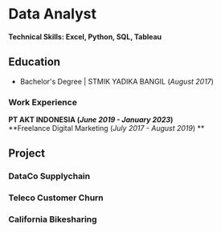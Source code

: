 # Data Analyst

#### Technical Skills: Excel, Python, SQL, Tableau

## Education 
- Bachelor's Degree | STMIK YADIKA BANGIL (_August 2017_)  

### Work Experience  
**PT AKT INDONESIA (_June 2019 - January 2023_)**  
**Freelance Digital Marketing (_July 2017 - August 2019_) **  

## Project
### **DataCo Supplychain**  
### **Teleco Customer Churn**  
### **California Bikesharing**  

